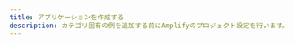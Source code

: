 ```yaml
---
title: アプリケーションを作成する
description: カテゴリ固有の例を追加する前にAmplifyのプロジェクト設定を行います。
---
```


<inline-fragment platform="ios" src="~/lib/project-setup/fragments/native_common/create-application/common.md"></inline-fragment> <inline-fragment platform="android" src="~/lib/project-setup/fragments/native_common/create-application/common.md"></inline-fragment> <inline-fragment platform="flutter" src="~/lib/project-setup/fragments/native_common/create-application/common.md"></inline-fragment>